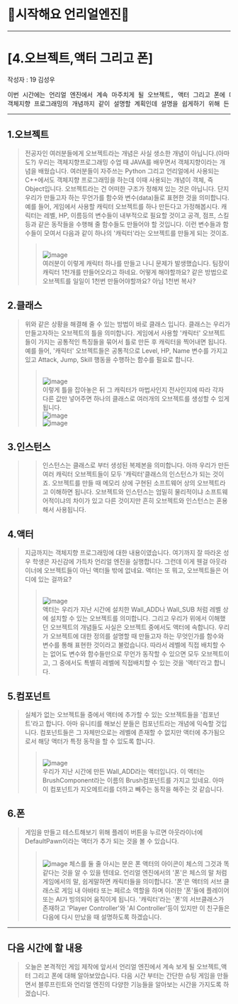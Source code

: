 # :raccoon:시작해요 언리얼엔진🌳


---

# [4.오브젝트,액터 그리고 폰]
작성자 : 19 김성우

<pre>
이번 시간에는 언리얼 엔진에서 계속 마주치게 될 오브젝트, 액터 그리고 폰에 대해 설명해보겠습니다.
객체지향 프로그래밍의 개념까지 같이 설명할 계획인데 설명을 쉽게하기 위해 든 예시에는 약간의 비약이 있을 수 있으니 작성자가 말하고자하는 의도만 파악해주시면 감사하겠습니다.
</pre>

---
  
## 1.오브젝트
> 전공자인 여러분들에게 오브젝트라는 개념은 사실 생소한 개념이 아닙니다.(아마도?) 우리는 객체지향프로그래밍 수업 때 JAVA를 배우면서 객체지향이라는 개념을 배웠습니다.
> 여러분들이 자주쓰는 Python 그리고 언리얼에서 사용되는 C++에서도 객체지향 프로그래밍을 하는데 이때 사용되는 개념이 객체, 즉 Object입니다.
> 오브젝트라는 건 어떠한 구조가 정해져 있는 것은 아닙니다. 단지 우리가 만들고자 하는 무언가를 함수와 변수(data)들로 표현한 것을 의미합니다.
> 예를 들어, 게임에서 사용할 캐릭터 오브젝트를 하나 만든다고 가정해봅시다. 캐릭터는 레벨, HP, 이름등의 변수들이 내부적으로 필요할 것이고
> 공격, 점프, 스킬 등과 같은 동작들을 수행해 줄 함수들도 만들어야 할 것입니다. 이런 변수들과 함수들이 모여서 다음과 같이 하나의 '캐릭터'라는 오브젝트를 만들게 되는 것이죠.
>> <br>![image](./Pic/p5.png)
><br>여러분이 이렇게 캐릭터 하나를 만들고 나니 문제가 발생했습니다. 팀장이 캐릭터 1천개를 만들어오라고 하네요. 어떻게 해야할까요? 같은 방법으로 오브젝트를 일일이 1천번 만들어야할까요? 아님 1천번 복사?

## 2.클래스
>위와 같은 상황을 해결해 줄 수 있는 방법이 바로 클래스 입니다. 클래스는 우리가 만들고자하는 오브젝트의 틀을 의미합니다.
> 게임에서 사용할 '캐릭터' 오브젝트들이 가지는 공통적인 특징들을 묶어서 틀로 만든 후 캐릭터을 찍어내면 됩니다.
> 예를 들어, '캐릭터' 오브젝트들은 공통적으로 Level, HP, Name 변수를 가지고 있고 Attack, Jump, Skill 행동을 수행하는 함수를 필요로 합니다.
>> <br>![image](./Pic/p2.png)
> <br> 이렇게 틀을 잡아놓은 뒤 그 캐릭터가 마법사인지 전사인지에 따라 각자 다른 값만 넣어주면 하나의 클래스로 여러개의 오브젝트를 생성할 수 있게됩니다.
>> <br>![image](./Pic/p3.png)
>> <br>![image](./Pic/p4.png)

## 3.인스턴스
>> 인스턴스는 클래스로 부터 생성된 복제본을 의미합니다. 아까 우리가 만든 여러 캐릭터 오브젝트들이 모두 '캐릭터'클래스의 인스턴스가 되는 것이죠.
>> 오브젝트를 만들 때 메모리 상에 구현된 소프트웨어 상의 오브젝트라고 이해하면 됩니다. 오브젝트와 인스턴스는 엄밀히 물리적이냐 소프트웨어적이냐의 차이가 있고 다른 것이지만 흔히 오브젝트와 인스턴스는 혼용해서 사용됩니다. 

## 4.액터
>  지금까지는 객체지향 프로그래밍에 대한 내용이였습니다. 여기까지 잘 따라온 성우 학생은 자신감에 가득차 언리얼 엔진을 실행합니다. 그런데 이게 웬걸 아웃라이너에 오브젝트들이 아닌 액터들 밖에 없네요.
>  액터는 또 뭐고, 오브젝트들은 어디에 있는 걸까요?
> > <br>![image](./Pic/p1.png)
> <br> 액터는 우리가 지난 시간에 설치한 Wall_ADD나 Wall_SUB 처럼 레벨 상에 설치할 수 있는 오브젝트를 의미합니다. 그리고 우리가 위에서 이해했던 오브젝트의 개념들도 사실은 오브젝트 중에서도 액터에 속합니다.
> 우리가 오브젝트에 대한 정의를 설명할 때 만들고자 하는 무엇인가를 함수와 변수를 통해 표현한 것이라고 불렀습니다. 따라서 레벨에 직접 배치할 수는 없어도 변수와 함수들만으로 무언가 동작할 수 있으면 모두 오브젝트이고, 그 중에서도 특별히
> 레벨에 직접배치할 수 있는 것을 '액터'라고 합니다.

## 5.컴포넌트
> 실체가 없는 오브젝트들 중에서 액터에 추가할 수 있는 오브젝트들을 '컴포넌트'라고 합니다. 아마 유니티를 해보신 분들은 컴포넌트라는 개념에 익숙할 것입니다.
> 컴포넌트들은 그 자체만으로는 레벨에 존재할 수 없지만 액터에 추가됨으로서 해당 액터가 특정 동작을 할 수 있도록 합니다.
>> <br>![image](./Pic/p6.png)
> > <br>우리가 지난 시간에 만든 Wall_ADD라는 액터입니다. 이 액터는 BrushComponent라는 이름의 Brush컴포넌트를 가지고 있네요. 아마 이 컴포넌트가 지오메트리를 더하고 빼주는 동작을 해주는 것 같습니다.

## 6.폰
> 게임을 만들고 테스트해보기 위해 플레이 버튼을 누르면 아웃라이너에 DefaultPawn이라는 액터가 추가 되는 것을 볼 수 있습니다.
>> <br>![image](./Pic/p7.png)
> 체스를 둘 줄 아시는 분은 폰 액터의 아이콘이 체스의 그것과 똑같다는 것을 알 수 있을 텐데요. 언리얼 엔진에서의 '폰'은 체스의 말 처럼 게임에서의 말, 쉽게말하면 캐릭터들을 의미합니다.
> '폰'은 액터의 서브 클래스로 게임 내 아바타 또는 페르소 역할을 하며 이러한 '폰'들에 플레이어 또는 AI가 빙의되어 움직이게 됩니다.
> '캐릭터'라는 '폰'의 서브클래스가 존재하고 'Player Controller'와 'AI Controller'등이 있지만 이 친구들은 다음에 다시 만났을 때 설명하도록 하겠습니다.

---
## 다음 시간에 할 내용
> 오늘은 본격적인 게임 제작에 앞서서 언리얼 엔진에서 계속 보게 될 오브젝트,액터 그리고 폰에 대해 알아보았습니다.
> 다음 시간 부터는 간단한 슈팅 게임을 만들면서 블루프린트와 언리얼 엔진의 다양한 기능들을 알아보는 시간을 가지도록 하겠습니다.

